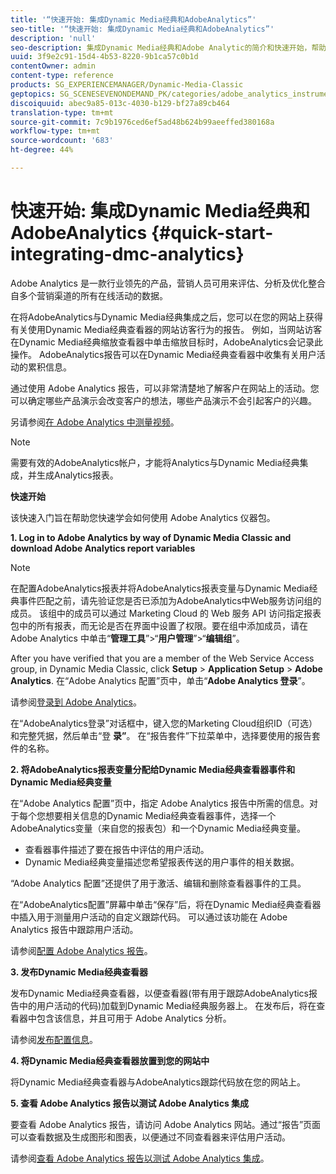 ```yaml
---
title: '“快速开始: 集成Dynamic Media经典和AdobeAnalytics”'
seo-title: '“快速开始: 集成Dynamic Media经典和AdobeAnalytics”'
description: 'null'
seo-description: 集成Dynamic Media经典和Adobe Analytic的简介和快速开始，帮助您快速入门和运行。
uuid: 3f9e2c91-15d4-4b53-8220-9b1ca57c0b1d
contentOwner: admin
content-type: reference
products: SG_EXPERIENCEMANAGER/Dynamic-Media-Classic
geptopics: SG_SCENESEVENONDEMAND_PK/categories/adobe_analytics_instrumentation_kit
discoiquuid: abec9a85-013c-4030-b129-bf27a89cb464
translation-type: tm+mt
source-git-commit: 7c9b1976ced6ef5ad48b624b99aeeffed380168a
workflow-type: tm+mt
source-wordcount: '683'
ht-degree: 44%

---
```



# 快速开始: 集成Dynamic Media经典和AdobeAnalytics {#quick-start-integrating-dmc-analytics}

Adobe Analytics 是一款行业领先的产品，营销人员可用来评估、分析及优化整合自多个营销渠道的所有在线活动的数据。

在将AdobeAnalytics与Dynamic Media经典集成之后，您可以在您的网站上获得有关使用Dynamic Media经典查看器的网站访客行为的报告。 例如，当网站访客在Dynamic Media经典缩放查看器中单击缩放目标时，AdobeAnalytics会记录此操作。 AdobeAnalytics报告可以在Dynamic Media经典查看器中收集有关用户活动的累积信息。

通过使用 Adobe Analytics 报告，可以非常清楚地了解客户在网站上的活动。您可以确定哪些产品演示会改变客户的想法，哪些产品演示不会引起客户的兴趣。

另请参阅[在 Adobe Analytics 中测量视频](https://docs.adobe.com/content/help/en/media-analytics/using/media-overview.html)。

>[!NOTE]
>
>需要有效的AdobeAnalytics帐户，才能将Analytics与Dynamic Media经典集成，并生成Analytics报表。

**快速开始**

该快速入门旨在帮助您快速学会如何使用 Adobe Analytics 仪器包。

**1. Log in to Adobe Analytics by way of Dynamic Media Classic and download Adobe Analytics report variables**

>[!NOTE]
>
>在配置AdobeAnalytics报表并将AdobeAnalytics报表变量与Dynamic Media经典事件匹配之前，请先验证您是否已添加为AdobeAnalytics中Web服务访问组的成员。 该组中的成员可以通过 Marketing Cloud 的 Web 服务 API 访问指定报表包中的所有报表，而无论是否在界面中设置了权限。要在组中添加成员，请在 Adobe Analytics 中单击“**管理工具**”>“**用户管理**”>“**编辑组**”。

After you have verified that you are a member of the Web Service Access group, in Dynamic Media Classic, click **Setup** > **Application Setup** > **Adobe Analytics**. 在“Adobe Analytics 配置”页中，单击“**Adobe Analytics 登录**”。

请参阅[登录到 Adobe Analytics](log-analytics.md#log_in_to_adobe_analytics)。

在“AdobeAnalytics登录”对话框中，键入您的Marketing Cloud组织ID（可选）和完整凭据，然后单击“登 **录”**。 在“报告套件”下拉菜单中，选择要使用的报告套件的名称。

**2. 将AdobeAnalytics报表变量分配给Dynamic Media经典查看器事件和Dynamic Media经典变量**

在“Adobe Analytics 配置”页中，指定 Adobe Analytics 报告中所需的信息。对于每个您想要相关信息的Dynamic Media经典查看器事件，选择一个AdobeAnalytics变量（来自您的报表包）和一个Dynamic Media经典变量。

* 查看器事件描述了要在报告中评估的用户活动。
* Dynamic Media经典变量描述您希望报表传送的用户事件的相关数据。

“Adobe Analytics 配置”还提供了用于激活、编辑和删除查看器事件的工具。

在“AdobeAnalytics配置”屏幕中单击“保存”后，将在Dynamic Media经典查看器中插入用于测量用户活动的自定义跟踪代码。 可以通过该功能在 Adobe Analytics 报告中跟踪用户活动。

请参阅[配置 Adobe Analytics 报告](configuring-analytics-reports.md#configuring_adobe_analytics_reports)。

**3. 发布Dynamic Media经典查看器**

发布Dynamic Media经典查看器，以便查看器(带有用于跟踪AdobeAnalytics报告中的用户活动的代码)加载到Dynamic Media经典服务器上。 在发布后，将在查看器中包含该信息，并且可用于 Adobe Analytics 分析。

请参阅[发布配置信息](publishing-analytics-configuration-information.md#publishing_adobe_analytics_configuration_information)。

**4. 将Dynamic Media经典查看器放置到您的网站中**

将Dynamic Media经典查看器与AdobeAnalytics跟踪代码放在您的网站上。

**5. 查看 Adobe Analytics 报告以测试 Adobe Analytics 集成**

要查看 Adobe Analytics 报告，请访问 Adobe Analytics 网站。通过“报告”页面可以查看数据及生成图形和图表，以便通过不同查看器来评估用户活动。

请参阅[查看 Adobe Analytics 报告以测试 Adobe Analytics 集成](testing-integration-viewing-analytics-report.md#testing_the_integration_by_viewing_an_adobe_analytics_report)。
